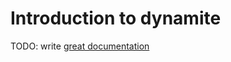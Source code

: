 # Introduction to dynamite

TODO: write [great documentation](http://jacobian.org/writing/what-to-write/)
